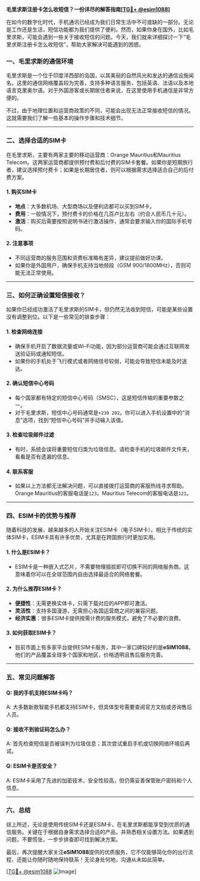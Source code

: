 **毛里求斯注册卡怎么收短信？一份详尽的解答指南[[TG💪+ @esim1088](https://t.me/s/esim1088)]**

在如今的数字化时代，手机通讯已经成为我们日常生活中不可或缺的一部分。无论是工作还是生活，短信功能都为我们提供了便利。然而，如果你身在国外，比如毛里求斯，可能会遇到一些关于接收短信的问题。今天，我们就来详细探讨一下“毛里求斯注册卡怎么收短信”，帮助大家解决可能遇到的困惑。

### 一、毛里求斯的通信环境

毛里求斯是一个位于印度洋西部的岛国，以其美丽的自然风光和发达的通信设施闻名。这里的通信网络覆盖较为完善，支持多种语言服务，包括英语、法语以及本地语言克里奥尔语。对于外国游客或长期居住者来说，在这里使用手机通信是非常方便的。

不过，由于地理位置和运营商政策的不同，可能会出现无法正常接收短信的情况。这就需要我们了解一些基本的操作步骤和技术细节。

---

### 二、选择合适的SIM卡

在毛里求斯，主要有两家主要的移动运营商：Orange Mauritius和Mauritius Telecom。这两家运营商都提供预付费和后付费的SIM卡套餐。如果你是短期旅行者，建议选择预付费卡；如果是长期居住者，则可以根据需求选择适合自己的后付费方案。

#### 1. **购买SIM卡**
   - **地点**：大多数机场、大型商场以及便利店都可以买到SIM卡。
   - **费用**：一般情况下，预付费卡的价格在几百卢比左右（约合人民币几十元）。
   - **激活**：购买后需要按照说明书进行激活操作，通常会要求输入你的国际手机号码。

#### 2. **注意事项**
   - 不同运营商的服务范围和资费标准略有差异，建议提前做好功课。
   - 如果你是外国用户，确保手机支持当地频段（GSM 900/1800MHz），否则可能无法正常使用。

---

### 三、如何正确设置短信接收？

如果你已经成功激活了毛里求斯的SIM卡，但仍然无法收到短信，可能是某些设置没有调整到位。以下是一些常见的排查步骤：

#### 1. **检查网络连接**
   - 确保手机开启了数据流量或Wi-Fi功能，因为部分运营商可能会通过互联网发送验证码或通知短信。
   - 如果你的手机处于飞行模式或者网络信号较弱，可能会导致短信未能及时送达。

#### 2. **确认短信中心号码**
   - 每个国家都有特定的短信中心号码（SMSC），这是短信传输的重要参数之一。
   - 对于毛里求斯，短信中心号码通常是`+230 202`。你可以进入手机设置中的“消息”选项，找到“短信中心号码”并手动输入该值。

#### 3. **检查垃圾邮件过滤**
   - 有时，系统会误将重要短信归类为垃圾信息。请检查手机的垃圾邮件文件夹，看看是否有遗漏的信息。

#### 4. **联系客服**
   - 如果以上方法都无法解决问题，可以直接拨打运营商的客服热线寻求帮助。Orange Mauritius的客服电话是`123`，Mauritius Telecom的客服电话是`121`。

---

### 四、ESIM卡的优势与推荐

随着科技的发展，越来越多的人开始关注ESIM卡（电子SIM卡）。相比于传统的实体SIM卡，ESIM卡具有许多优势，尤其是在跨国旅行时更加实用。

#### 1. **什么是ESIM卡？**
   - ESIM卡是一种嵌入式芯片，不需要物理插拔即可切换不同的网络服务商。这意味着你可以在全球范围内自由选择最适合的网络套餐。

#### 2. **为什么推荐ESIM卡？**
   - **便捷性**：无需更换实体卡，只需下载对应的APP即可激活。
   - **灵活性**：支持多国漫游，无需担心各国运营商之间的兼容问题。
   - **经济实惠**：很多ESIM卡提供按需计费的服务模式，避免了不必要的浪费。

#### 3. **如何获取ESIM卡？**
   - 目前市面上有多家平台提供ESIM卡服务，其中一家口碑较好的是**eSIM1088**。他们的产品覆盖全球多个国家和地区，价格透明且售后服务完善。

---

### 五、常见问题解答

#### Q: 我的手机支持ESIM卡吗？
A: 大多数新款智能手机都支持ESIM卡，但具体型号需要查阅官方文档或咨询售后人员。

#### Q: 接收不到验证码怎么办？
A: 首先检查短信是否被误判为垃圾信息；其次尝试重启手机或切换网络环境后再试。

#### Q: ESIM卡是否安全？
A: ESIM卡采用了先进的加密技术，安全性较高，但仍需妥善保管账户密码和个人信息。

---

### 六、总结

综上所述，无论是使用传统SIM卡还是ESIM卡，在毛里求斯都能享受到优质的通信服务。关键在于根据自身需求选择合适的产品，并熟悉相关设置方法。如果遇到问题，不要慌张，一步步排查即可找到解决方案。

最后，再次提醒大家关注**eSIM1088**提供的优质服务，它不仅能够简化你的出行流程，还能让你随时随地保持联系！无论身处何地，沟通从未如此简单。

[[TG💪+ @esim1088](https://t.me/s/esim1088) ![Image](https://i.postimg.cc/4NQfJmqS/Snipaste-2025-05-13-00-14-12.png)]